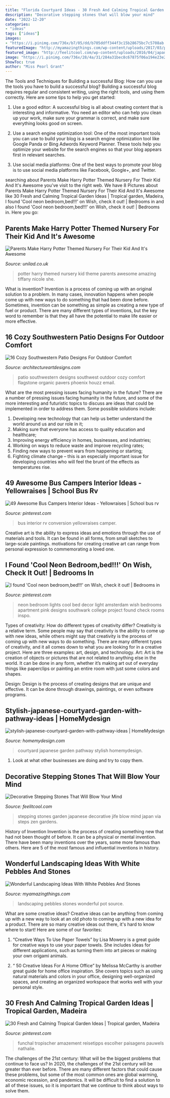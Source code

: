 ```yaml
---
title: "Florida Courtyard Ideas - 30 Fresh And Calming Tropical Garden Ideas"
description: "Decorative stepping stones that will blow your mind"
date: "2022-12-20"
categories:
- "ideas"
tags: ["ideas"]
images:
- "https://i.pinimg.com/736x/b7/05/dd/b705ddff344f3c15b28675bc7c5708ab.jpg"
featuredImage: "http://myamazingthings.com/wp-content/uploads/2017/03/pot-1.jpg"
featured_image: "http://feelitcool.com/wp-content/uploads/2016/04/japanese-garden-stepping-stones.jpg"
image: "https://i.pinimg.com/736x/28/4a/31/284a31bec8c67875f06a194e23e28402--neon-bedroom-bedroom-bed.jpg?b=t"
ShowToc: true
author: "Miss Pearl Grant"
---
```



The Tools and Techniques for Building a successful Blog: How can you use the tools you have to build a successful blog?
Building a successful blog requires regular and consistent writing, using the right tools, and using them correctly. Here are some tips to help you get started:
1. Use a good editor: A successful blog is all about creating content that is interesting and informative. You need an editor who can help you clean up your work, make sure your grammar is correct, and make sure everything looks good on screen.

2. Use a search engine optimization tool: One of the most important tools you can use to build your blog is a search engine optimization tool like Google Panda or Bing Adwords Keyword Planner. These tools help you optimize your website for the search engines so that your blog appears first in relevant searches.

3. Use social media platforms: One of the best ways to promote your blog is to use social media platforms like Facebook, Google+, and Twitter.

	

		
searching about Parents Make Harry Potter Themed Nursery For Their Kid And It&#039;s Awesome you've visit to the right web. We have 8 Pictures about Parents Make Harry Potter Themed Nursery For Their Kid And It&#039;s Awesome like 30 Fresh and Calming Tropical Garden Ideas | Tropical garden, Madeira, I found &#039;Cool neon bedroom,bed!!!&#039; on Wish, check it out! | Bedrooms in and also I found &#039;Cool neon bedroom,bed!!!&#039; on Wish, check it out! | Bedrooms in. Here you go:
		
    
## Parents Make Harry Potter Themed Nursery For Their Kid And It&#039;s Awesome

<img loading=lazy src="https://www.unilad.co.uk/wp-content/uploads/2016/03/potter3.jpg" onerror="this.onerror=null;this.src='https://tse3.mm.bing.net/th?id=OIP.0Tl6lj7fTkJu6R6wkkmIiAHaIp&amp;pid=15.1';" alt="Parents Make Harry Potter Themed Nursery For Their Kid And It&#039;s Awesome">

_Source: unilad.co.uk_

>potter harry themed nursery kid theme parents awesome amazing tiffany nicole she. 

	

What is invention?
Invention is a process of coming up with an original solution to a problem. In many cases, innovation happens when people come up with new ways to do something that had been done before. Sometimes, invention can be something as simple as creating a new type of fuel or product. There are many different types of inventions, but the key word to remember is that they all have the potential to make life easier or more effective.

    
## 16 Cozy Southwestern Patio Designs For Outdoor Comfort

<img loading=lazy src="https://www.architectureartdesigns.com/wp-content/uploads/2016/04/16-Cozy-Southwestern-Patio-Designs-For-Outdoor-Comfort-13-630x459.jpg" onerror="this.onerror=null;this.src='https://tse2.mm.bing.net/th?id=OIP.00waxKXlXyR5c6ZqeBwd8AHaFZ&amp;pid=15.1';" alt="16 Cozy Southwestern Patio Designs For Outdoor Comfort">

_Source: architectureartdesigns.com_

>patio southwestern designs southwest outdoor cozy comfort flagstone organic pavers phoenix houzz email. 

	

What are the most pressing issues facing humanity in the future?
There are a number of pressing issues facing humanity in the future, and some of the more interesting and futuristic topics to discuss are ideas that could be implemented in order to address them. Some possible solutions include: 
1) Developing new technology that can help us better understand the world around us and our role in it; 
2) Making sure that everyone has access to quality education and healthcare; 
3) Improving energy efficiency in homes, businesses, and industries; 
4) Working on ways to reduce waste and improve recycling rates; 
5) Finding new ways to prevent wars from happening or starting; 
6) Fighting climate change – this is an especially important issue for developing countries who will feel the brunt of the effects as temperatures rise.

    
## 49 Awesome Bus Campers Interior Ideas - Yellowraises | School Bus Rv

<img loading=lazy src="https://i.pinimg.com/736x/b7/05/dd/b705ddff344f3c15b28675bc7c5708ab.jpg" onerror="this.onerror=null;this.src='https://tse2.mm.bing.net/th?id=OIP.gfd5Jmpx5Iywf-73IHvGQAHaJ3&amp;pid=15.1';" alt="49 Awesome Bus Campers Interior Ideas - Yellowraises | School bus rv">

_Source: pinterest.com_

>bus interior rv conversion yellowraises camper. 

	

Creative art is the ability to express ideas and emotions through the use of materials and tools. It can be found in all forms, from small sketches to large-scale paintings. motivations for creating creative art can range from personal expression to commemorating a loved one.

    
## I Found &#039;Cool Neon Bedroom,bed!!!&#039; On Wish, Check It Out! | Bedrooms In

<img loading=lazy src="https://i.pinimg.com/736x/28/4a/31/284a31bec8c67875f06a194e23e28402--neon-bedroom-bedroom-bed.jpg?b=t" onerror="this.onerror=null;this.src='https://tse3.mm.bing.net/th?id=OIP.FTwOmnzJWMZnrJd8ZQffSAHaLJ&amp;pid=15.1';" alt="I found &#039;Cool neon bedroom,bed!!!&#039; on Wish, check it out! | Bedrooms in">

_Source: pinterest.com_

>neon bedroom lights cool bed decor light amsterdam wish bedrooms apartment pink designs southwark college project found check rooms inspo. 

	

Types of creativity: How do different types of creativity differ?
Creativity is a relative term. Some people may say that creativity is the ability to come up with new ideas, while others might say that creativity is the process of coming up with new ways to do something. There are many different types of creativity, and it all comes down to what you are looking for in a creative project. Here are three examples: art, design, and technology.
Art: Art is the creation of objects or pictures that are not related to anything else in the world. It can be done in any form, whether it’s making art out of everyday things like paperclips or painting an entire room with just some colors and shapes.

Design: Design is the process of creating designs that are unique and effective. It can be done through drawings, paintings, or even software programs.

    
## Stylish-japanese-courtyard-garden-with-pathway-ideas | HomeMydesign

<img loading=lazy src="https://homemydesign.com/wp-content/uploads/2019/07/stylish-japanese-courtyard-garden-with-pathway-ideas.jpg" onerror="this.onerror=null;this.src='https://tse4.mm.bing.net/th?id=OIP.JVb3aB4eFQohvwa3n6KabAHaLL&amp;pid=15.1';" alt="stylish-japanese-courtyard-garden-with-pathway-ideas | HomeMydesign">

_Source: homemydesign.com_

>courtyard japanese garden pathway stylish homemydesign. 

	

1. Look at what other businesses are doing and try to copy them.

    
## Decorative Stepping Stones That Will Blow Your Mind

<img loading=lazy src="http://feelitcool.com/wp-content/uploads/2016/04/japanese-garden-stepping-stones.jpg" onerror="this.onerror=null;this.src='https://tse3.mm.bing.net/th?id=OIP.CJ9bAYj34H3eJ-kY48urUgAAAA&amp;pid=15.1';" alt="Decorative Stepping Stones That Will Blow Your Mind">

_Source: feelitcool.com_

>stepping stones garden japanese decorative jife blow mind japan via steps zen gardens. 

	

History of Invention
Invention is the process of creating something new that had not been thought of before. It can be a physical or mental invention. There have been many inventions over the years, some more famous than others. Here are 5 of the most famous and influential inventions in history.

    
## Wonderful Landscaping Ideas With White Pebbles And Stones

<img loading=lazy src="http://myamazingthings.com/wp-content/uploads/2017/03/pot-1.jpg" onerror="this.onerror=null;this.src='https://tse1.mm.bing.net/th?id=OIP.BFYRrzXeqvoiIw7t0x0uuQHaE9&amp;pid=15.1';" alt="Wonderful Landscaping Ideas With White Pebbles And Stones">

_Source: myamazingthings.com_

>landscaping pebbles stones wonderful pot source. 

	

What are some creative ideas?
Creative ideas can be anything from coming up with a new way to look at an old photo to coming up with a new idea for a product. There are so many creative ideas out there, it's hard to know where to start! Here are some of our favorites: 
1. “Creative Ways To Use Paper Towels” by Lisa Mowery is a great guide for creative ways to use your paper towels. She includes ideas for different applications, such as turning them into art pieces or making your own origami animals.

2. “ 50 Creative Ideas For A Home Office” by Melissa McCarthy is another great guide for home office inspiration. She covers topics such as using natural materials and colors in your office, designing well-organized spaces, and creating an organized workspace that works well with your personal style.


    
## 30 Fresh And Calming Tropical Garden Ideas | Tropical Garden, Madeira

<img loading=lazy src="https://i.pinimg.com/736x/99/56/57/99565747593946d36f4a2c63bfbdefba.jpg" onerror="this.onerror=null;this.src='https://tse3.mm.bing.net/th?id=OIP.V6qcL26MIwOfWdJLJcZ79gHaJ3&amp;pid=15.1';" alt="30 Fresh and Calming Tropical Garden Ideas | Tropical garden, Madeira">

_Source: pinterest.com_

>funchal tropischer amazement reisetipps escolher paisagens pauwels nathalie. 

	

The challenges of the 21st century: What will be the biggest problems that continue to face us?
In 2020, the challenges of the 21st century will be greater than ever before. There are many different factors that could cause these problems, but some of the most common ones are global warming, economic recession, and pandemics. It will be difficult to find a solution to all of these issues, so it is important that we continue to think about ways to solve them.

